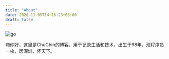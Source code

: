```yaml
---
title: "About"
date: 2020-11-05T14:16:23+08:00
draft: false
---
```








![go](/img/go.png)

嗨你好，这里是ChuChin的博客，用于记录生活和技术，出生于98年，现程序员一枚，居深圳，怀天下。